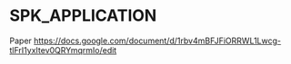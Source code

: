 # SPK_APPLICATION

Paper
https://docs.google.com/document/d/1rbv4mBFJFiORRWL1Lwcg-tlFrI1yxItev0QRYmqrmIo/edit

